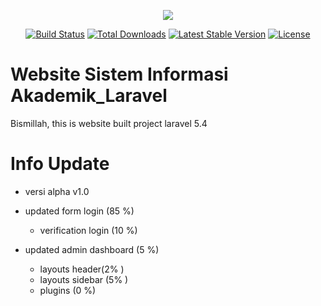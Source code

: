 <p align="center"><img src="https://laravel.com/assets/img/components/logo-laravel.svg"></p>

<p align="center">
<a href="https://travis-ci.org/laravel/framework"><img src="https://travis-ci.org/laravel/framework.svg" alt="Build Status"></a>
<a href="https://packagist.org/packages/laravel/framework"><img src="https://poser.pugx.org/laravel/framework/d/total.svg" alt="Total Downloads"></a>
<a href="https://packagist.org/packages/laravel/framework"><img src="https://poser.pugx.org/laravel/framework/v/stable.svg" alt="Latest Stable Version"></a>
<a href="https://packagist.org/packages/laravel/framework"><img src="https://poser.pugx.org/laravel/framework/license.svg" alt="License"></a>
</p>
  
# Website Sistem Informasi Akademik_Laravel
Bismillah, this is website built project laravel 5.4 

# Info Update
- versi alpha v1.0
- updated form login (85 %)
  - verification login (10 %)
  
- updated admin dashboard (5 %)
  - layouts header(2% )
  - layouts sidebar (5% )
  - plugins (0 %)
   
